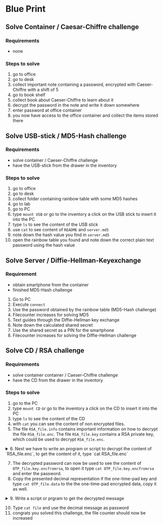 # Blue Print

## Solve Container / Caesar-Chiffre challenge

### Requirements
- none

### Steps to solve
1. go to office
2. go to desk
3. collect important note containing a password, encrypted with Caeser-Chiffre with a shift of 5
4. go to book shelf
5. collect book about Caeser-Chiffre to learn about it
6. decrypt the password in the note and write it down somewhere
7. enter password at office container
8. you now have access to the office container and collect the items stored there

## Solve USB-stick / MD5-Hash challenge

### Requirements
- solve container / Caeser-Chiffre challenge
- have the USB-stick from the drawer in the inventory

### Steps to solve
1. go to office
2. go to desk
3. collect folder containing rainbow table with some MD5 hashes
4. go to lab
5. go to PC
6. type `mount USB` or go to the inventory a click on the USB stick to insert it into the PC
7. type `ls` to see the content of the USB stick
8. use `cat` to see content of `README` and `server.md5`
9. note down the hash value you find in `server.md5`
10. open the rainbow table you found and note down the correct plain text password using the hash value

## Solve Server / Diffie-Hellman-Keyexchange

### Requirement
- obtain smartphone from the container
- finished MD5-Hash challenge

1. Go to PC
2. Execute `connect`
3. Use the password obtained by the rainbow table (MD5-Hash challenge)
4. Filecounter increases for solving MD5
5. Text guides through the Diffie-Hellman key exchange
6. Note down the calculated shared secret
7. Use the shared secret as a PIN for the smartphone
8. Filecounter increases for solving the Diffie-Hellman challenge

## Solve CD / RSA challenge

### Requirements

- solve container container / Caeser-Chiffre challenge
- have the CD from the drawer in the inventory

### Steps to solve

1. go to the PC
2. type `mount CD` or go to the inventory a click on the CD to insert it into the PC
3. type `ls` to see the content of the CD
4. with `cat` you can see the content of non encrypted files.
5. The file `RSA_file.info` contains important information on how to decrypt the file `RSA_file.enc`. The file `RSA_file.key` contains a RSA private key, which could be used to decrypt `RSA_file.enc`.  
<details><summary>6. Next we have to write an program or script to decrypt the content of `RSA_file.enc`, to get the content of it, type `cat RSA_file.enc`</summary>
<p>

  This is just an example of how to solve. [A running version of the script below, can be found on StackBlitz.](https://stackblitz.com/edit/js-duq9k8?file=index.js)
  
```js
 function rsaExample() {
  const n = 7085811221n;
  const d = 7085071307n;
  const encryptedMessages = [
    51191029n,
    2221684278n,
    1235109347n,
    5932720573n,
    5722816980n,
    407222931n,
    1597934719n,
    6297126078n,
    7002519417n,
  ];

  const secretKey = { d, n };
  console.log('Priv key decryption exponent: ' + Number(d));
  console.log('Priv key mod: ' + Number(n));
  console.log('Print all encrypted letters:');
  console.log(
    encryptedMessages.map(function (x) {
      return x.toString();
    })
  );

  var messages = encryptedMessages.map(function (c) {
    return decrypt(c, secretKey);
  });

  console.log(
    messages.map(function (x) {
      return x.toString();
    })
  );

  console.log(numberToText(messages));
}

function decrypt(c, secretKey) {
  const { d, n } = secretKey;

  const m = pow(c, d, n); //*/ c ** d % n;

  return m;
}

// Binary Exponentiation, because of large numbers...
function pow(a, b, n) {
  a = a % n;
  var result = 1n;
  var x = a;

  while (b > 0n) {
    var leastSignificantBit = b % 2n;
    b = b / 2n;

    if (leastSignificantBit == 1n) {
      result = result * x;
      result = result % n;
    }

    x = x * x;
    x = x % n;
  }
  return result;
}

function numberToText(numbers) {
  return numbers
    .map(function (x) {
      return String.fromCharCode(Number(x));
    })
    .join('');
}

rsaExample();

```

</p>
</details>

7. The decrypted password can now be used to see the content of `OTP_file.key.encfromrsa`, to open it type `cat OTP_file.key.encfromrsa` and enter the password.
8. Copy the presented decimal representation if the one-time-pad key and type `cat OTP_file.data` to the the one-time-pad encrypted data, copy it as well.

<details><summary>9. Write a script or prgram to get the decrypted message</summary>
<p>
  
  This is just an example of how to solve. [A running version of the script below, can be found on StackBlitz.](https://stackblitz.com/edit/js-25tea6?file=index.js)

```javascript
 function OTPExample() {
  const c = 33170895268295n;
  const k = 17025474858527n;
  const m = c ^ k;
  console.log('m: ' + m);
  console.log('k: ' + k);
  console.log('c: ' + c);
}
OTPExample();
```

</p>
</details>

10. Type `cat file` and use the decimal message as password
11. congrats you solved this challenge, the file counter should now be increased
